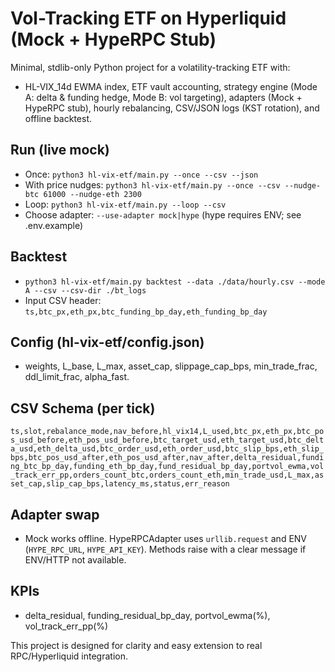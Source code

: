 # Vol-Tracking ETF on Hyperliquid (Mock + HypeRPC Stub)

Minimal, stdlib-only Python project for a volatility-tracking ETF with:
- HL-VIX_14d EWMA index, ETF vault accounting, strategy engine (Mode A: delta & funding hedge, Mode B: vol targeting), adapters (Mock + HypeRPC stub), hourly rebalancing, CSV/JSON logs (KST rotation), and offline backtest.

## Run (live mock)
- Once: `python3 hl-vix-etf/main.py --once --csv --json`
- With price nudges: `python3 hl-vix-etf/main.py --once --csv --nudge-btc 61000 --nudge-eth 2300`
- Loop: `python3 hl-vix-etf/main.py --loop --csv`
- Choose adapter: `--use-adapter mock|hype` (hype requires ENV; see .env.example)

## Backtest
- `python3 hl-vix-etf/main.py backtest --data ./data/hourly.csv --mode A --csv --csv-dir ./bt_logs`
- Input CSV header: `ts,btc_px,eth_px,btc_funding_bp_day,eth_funding_bp_day`

## Config (hl-vix-etf/config.json)
- weights, L_base, L_max, asset_cap, slippage_cap_bps, min_trade_frac, ddl_limit_frac, alpha_fast.

## CSV Schema (per tick)
`ts,slot,rebalance_mode,nav_before,hl_vix14,L_used,btc_px,eth_px,btc_pos_usd_before,eth_pos_usd_before,btc_target_usd,eth_target_usd,btc_delta_usd,eth_delta_usd,btc_order_usd,eth_order_usd,btc_slip_bps,eth_slip_bps,btc_pos_usd_after,eth_pos_usd_after,nav_after,delta_residual,funding_btc_bp_day,funding_eth_bp_day,fund_residual_bp_day,portvol_ewma,vol_track_err_pp,orders_count_btc,orders_count_eth,min_trade_usd,L_max,asset_cap,slip_cap_bps,latency_ms,status,err_reason`

## Adapter swap
- Mock works offline. HypeRPCAdapter uses `urllib.request` and ENV (`HYPE_RPC_URL`, `HYPE_API_KEY`). Methods raise with a clear message if ENV/HTTP not available.

## KPIs
- delta_residual, funding_residual_bp_day, portvol_ewma(%), vol_track_err_pp(%)

This project is designed for clarity and easy extension to real RPC/Hyperliquid integration.
